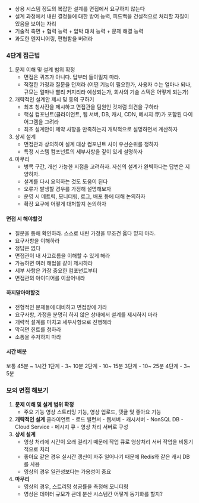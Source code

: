 - 상용 시스템 정도의 복잡한 설계를 면접에서 요구하지 않는다
- 설계 과정에서 내린 결정들에 대한 방어 능력, 피드백을 건설적으로 처리할 자질이 있음을 보이는 자리
- 기술적 측면 + 협력 능력 + 압박 대처 능력 + 문제 해결 능력
- 과도한 엔지니어링, 편협함을 버려라
### 4단계 접근법
1. 문제 이해 및 설계 범위 확정
   - 면접은 퀴즈가 아니다. 답부터 들이밀지 마라.
   - 적절한 가정과 질문을 던져라 (어떤 기능이 필요한가, 사용자 수는 얼마나 되나, 규모는 얼마나 빨리 커지리라 예상되는가, 회사의 기술 스택은 어떻게 되는가)
2. 개략적인 설계안 제시 및 동의 구하기
   - 최초 청사진을 제시하고 면접관을 팀원인 것처럼 의견을 구하라
   - 핵심 컴포넌트(클라이언트, 웹 서버, DB, 캐시, CDN, 메시지 큐)가 포함된 다이어그램을 그려라
   - 최초 설계안이 제약 사항을 만족하는지 개략적으로 설명하면서 계산하자
3. 상세 설계
   - 면접관과 상의하여 설계 대상 컴포넌트 사이 우선순위를 정하자
   - 특정 시스템 컴포넌트의 세부사항을 깊이 있게 설명하자
4. 마무리
   - 병목 구간, 개선 가능한 지점을 고려하자. 자신의 설계가 완벽하다는 답변은 지양하자.
   - 설계를 다시 요약하는 것도 도움이 된다
   - 오류가 발생할 경우를 가정해 설명해보자
   - 운영 시 메트릭, 모니터링, 로그, 배포 등에 대해 논의하자
   - 확장 요구에 어떻게 대처할지 논의하자
#### 면접 시 해야할것
- 질문을 통해 확인하라. 스스로 내린 가정을 무조건 옳다 믿지 마라.
- 요구사항을 이해하라
- 정답은 없다
- 면접관이 내 사고흐름을 이해할 수 있게 해라
- 가능하면 여러 해법을 같이 제시하라
- 세부 사항은 가장 중요한 컴포넌트부터
- 면접관의 아이디어를 이끌어내라
#### 하지말아야할것
- 전형적인 문제들에 대비하고 면접장에 가라
- 요구사항, 가정을 분명히 하지 않은 상태에서 설계를 제시하지 마라
- 개략적 설계를 마치고 세부사항으로 진행해라
- 막히면 힌트를 청하라
- 소통을 주저하지 마라
#### 시간 배분
보통 45분 ~ 1시간
1단계 - 3~ 10분
2단계 - 10~ 15분
3단계 - 10~ 25분
4단계 - 3~ 5분

### 모의 면접 해보기
1. **문제 이해 및 설계 범위 확정**
   - 주요 기능
	 영상 스트리밍 기능, 영상 업로드, 댓글 및 좋아요 기능
2. **개략적인 설계**
   클라이언트 - 로드 밸런서 - 웹서버 - 캐시서버 - NonSQL DB - Cloud Service
                                                       - 메시지 큐 - 영상 처리 서버로 구성
3. **상세 설계**
   - 영상 처리에 시간이 오래 걸리기 때문에 작업 큐로 영상처리 서버 작업을 비동기적으로 처리
   - 좋아요 같은 경우 실시간 갱신이 자주 일어나기 때문에 Redis와 같은 캐시 DB를 사용
   - 영상의 경우 일관성보다는 가용성이 중요
4. **마무리**
   - 영상의 경우, 스트리밍 성공률을 측정해 모니터링
   - 영상은 데이터 규모가 큰데 분산 시스템간 어떻게 동기화를 할지?